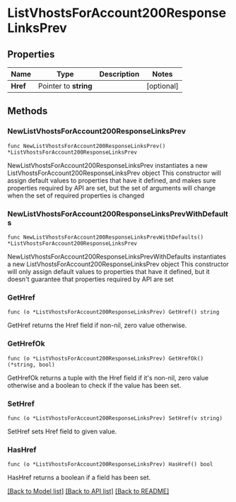# ListVhostsForAccount200ResponseLinksPrev

## Properties

Name | Type | Description | Notes
------------ | ------------- | ------------- | -------------
**Href** | Pointer to **string** |  | [optional] 

## Methods

### NewListVhostsForAccount200ResponseLinksPrev

`func NewListVhostsForAccount200ResponseLinksPrev() *ListVhostsForAccount200ResponseLinksPrev`

NewListVhostsForAccount200ResponseLinksPrev instantiates a new ListVhostsForAccount200ResponseLinksPrev object
This constructor will assign default values to properties that have it defined,
and makes sure properties required by API are set, but the set of arguments
will change when the set of required properties is changed

### NewListVhostsForAccount200ResponseLinksPrevWithDefaults

`func NewListVhostsForAccount200ResponseLinksPrevWithDefaults() *ListVhostsForAccount200ResponseLinksPrev`

NewListVhostsForAccount200ResponseLinksPrevWithDefaults instantiates a new ListVhostsForAccount200ResponseLinksPrev object
This constructor will only assign default values to properties that have it defined,
but it doesn't guarantee that properties required by API are set

### GetHref

`func (o *ListVhostsForAccount200ResponseLinksPrev) GetHref() string`

GetHref returns the Href field if non-nil, zero value otherwise.

### GetHrefOk

`func (o *ListVhostsForAccount200ResponseLinksPrev) GetHrefOk() (*string, bool)`

GetHrefOk returns a tuple with the Href field if it's non-nil, zero value otherwise
and a boolean to check if the value has been set.

### SetHref

`func (o *ListVhostsForAccount200ResponseLinksPrev) SetHref(v string)`

SetHref sets Href field to given value.

### HasHref

`func (o *ListVhostsForAccount200ResponseLinksPrev) HasHref() bool`

HasHref returns a boolean if a field has been set.


[[Back to Model list]](../README.md#documentation-for-models) [[Back to API list]](../README.md#documentation-for-api-endpoints) [[Back to README]](../README.md)


